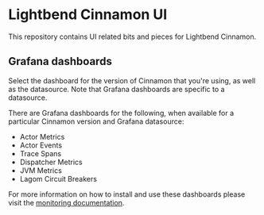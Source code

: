 # Lightbend Cinnamon UI

This repository contains UI related bits and pieces for Lightbend Cinnamon.

## Grafana dashboards

Select the dashboard for the version of Cinnamon that you're using, as well as the datasource. Note that Grafana dashboards are specific to a datasource.

There are Grafana dashboards for the following, when available for a particular Cinnamon version and Grafana datasource:

* Actor Metrics
* Actor Events
* Trace Spans
* Dispatcher Metrics
* JVM Metrics
* Lagom Circuit Breakers

For more information on how to install and use these dashboards please visit the [monitoring documentation](https://developer.lightbend.com/docs/monitoring/latest/home.html).
